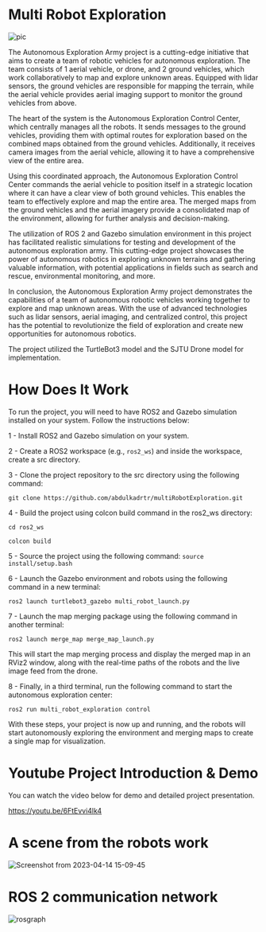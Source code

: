 # Multi Robot Exploration
![pic](https://user-images.githubusercontent.com/87595266/232087653-15e75801-908e-4017-930c-543008c47192.png)

The Autonomous Exploration Army project is a cutting-edge initiative that aims to create a team of robotic vehicles for autonomous exploration. The team consists of 1 aerial vehicle, or drone, and 2 ground vehicles, which work collaboratively to map and explore unknown areas. Equipped with lidar sensors, the ground vehicles are responsible for mapping the terrain, while the aerial vehicle provides aerial imaging support to monitor the ground vehicles from above.

The heart of the system is the Autonomous Exploration Control Center, which centrally manages all the robots. It sends messages to the ground vehicles, providing them with optimal routes for exploration based on the combined maps obtained from the ground vehicles. Additionally, it receives camera images from the aerial vehicle, allowing it to have a comprehensive view of the entire area.

Using this coordinated approach, the Autonomous Exploration Control Center commands the aerial vehicle to position itself in a strategic location where it can have a clear view of both ground vehicles. This enables the team to effectively explore and map the entire area. The merged maps from the ground vehicles and the aerial imagery provide a consolidated map of the environment, allowing for further analysis and decision-making.

The utilization of ROS 2 and Gazebo simulation environment in this project has facilitated realistic simulations for testing and development of the autonomous exploration army. This cutting-edge project showcases the power of autonomous robotics in exploring unknown terrains and gathering valuable information, with potential applications in fields such as search and rescue, environmental monitoring, and more.

In conclusion, the Autonomous Exploration Army project demonstrates the capabilities of a team of autonomous robotic vehicles working together to explore and map unknown areas. With the use of advanced technologies such as lidar sensors, aerial imaging, and centralized control, this project has the potential to revolutionize the field of exploration and create new opportunities for autonomous robotics.

The project utilized the TurtleBot3 model and the SJTU Drone model for implementation.

# How Does It Work


To run the project, you will need to have ROS2 and Gazebo simulation installed on your system. Follow the instructions below:

1 - Install ROS2 and Gazebo simulation on your system.

2 - Create a ROS2 workspace (e.g., `ros2_ws`) and inside the workspace, create a src directory.

3 - Clone the project repository to the src directory using the following command:

`git clone https://github.com/abdulkadrtr/multiRobotExploration.git`

4 - Build the project using colcon build command in the ros2_ws directory:

`cd ros2_ws`

`colcon build`

5 - Source the project using the following command: `source install/setup.bash`

6 - Launch the Gazebo environment and robots using the following command in a new terminal:

`ros2 launch turtlebot3_gazebo multi_robot_launch.py`

7 - Launch the map merging package using the following command in another terminal:

`ros2 launch merge_map merge_map_launch.py`

This will start the map merging process and display the merged map in an RViz2 window, along with the real-time paths of the robots and the live image feed from the drone.

8 - Finally, in a third terminal, run the following command to start the autonomous exploration center:

`ros2 run multi_robot_exploration control`

With these steps, your project is now up and running, and the robots will start autonomously exploring the environment and merging maps to create a single map for visualization.

# Youtube Project Introduction & Demo

You can watch the video below for demo and detailed project presentation.

https://youtu.be/6FtEvvi4lk4

# A scene from the robots work

![Screenshot from 2023-04-14 15-09-45](https://user-images.githubusercontent.com/87595266/232044431-143e2592-d4f9-404b-89fd-243b9af53d68.png)

# ROS 2 communication network

![rosgraph](https://user-images.githubusercontent.com/87595266/232061251-64c3ed55-8297-4057-86f8-11599ae4cfa8.svg)
